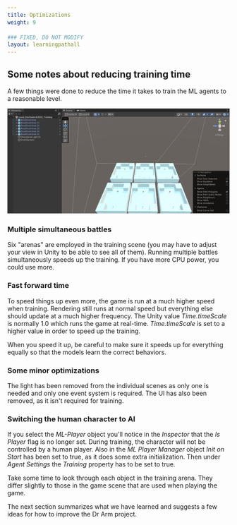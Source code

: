 ```yaml
---
title: Optimizations
weight: 9

### FIXED, DO NOT MODIFY
layout: learningpathall
---
```

## Some notes about reducing training time

A few things were done to reduce the time it takes to train the ML agents to a reasonable level.

![Training Scene](images/training-scene.png "Figure 1. The Training Scene (again)")

### Multiple simultaneous battles

Six "arenas" are employed in the training scene (you may have to adjust your view in Unity to be able to see all of them). Running multiple battles simultaneously speeds up the training. If you have more CPU power, you could use more.

### Fast forward time

To speed things up even more, the game is run at a much higher speed when training. Rendering still runs at normal speed but everything else should update at a much higher frequency. The Unity value _Time.timeScale_ is normally 1.0 which runs the game at real-time. _Time.timeScale_ is set to a higher value in order to speed up the training.

When you speed it up, be careful to make sure it speeds up for everything equally so that the models learn the correct behaviors.

### Some minor optimizations

The light has been removed from the individual scenes as only one is needed and only one event system is required. The UI has also been removed, as it isn't required for training.

### Switching the human character to AI

If you select the _ML-Player_ object you'll notice in the _Inspector_ that the _Is Player_ flag is no longer set. During training, the character will not be controlled by a human player. Also in the _ML Player Manager_ object _Init on Start_ has been set to true, as it does some extra initialization. Then under _Agent Settings_ the _Training_ property has to be set to true.

Take some time to look through each object in the training arena. They differ slightly to those in the game scene that are used when playing the game.

The next section summarizes what we have learned and suggests a few ideas for how to improve the Dr Arm project.
